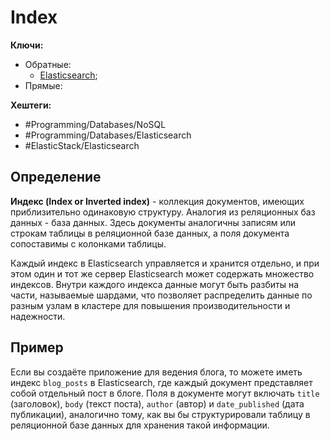 
# Index

**Ключи:**
- Обратные:
	- [Elasticsearch](elk-search);
- Прямые:

**Хештеги:** 
- #Programming/Databases/NoSQL
- #Programming/Databases/Elasticsearch
- #ElasticStack/Elasticsearch

## Определение

**Индекс (Index or Inverted index)** - коллекция документов, имеющих приблизительно одинаковую структуру. Аналогия из реляционных баз данных - база данных. Здесь документы аналогичны записям или строкам таблицы в реляционной базе данных, а поля документа сопоставимы с колонками таблицы.

Каждый индекс в Elasticsearch управляется и хранится отдельно, и при этом один и тот же сервер Elasticsearch может содержать множество индексов. Внутри каждого индекса данные могут быть разбиты на части, называемые шардами, что позволяет распределить данные по разным узлам в кластере для повышения производительности и надежности.

## Пример

Если вы создаёте приложение для ведения блога, то можете иметь индекс `blog_posts` в Elasticsearch, где каждый документ представляет собой отдельный пост в блоге. Поля в документе могут включать `title` (заголовок), `body` (текст поста), `author` (автор) и `date_published` (дата публикации), аналогично тому, как вы бы структурировали таблицу в реляционной базе данных для хранения такой информации.
